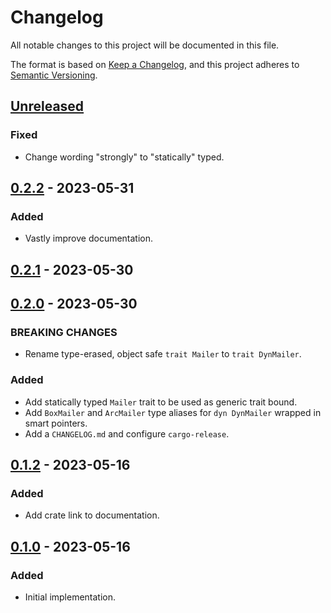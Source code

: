 # Changelog

All notable changes to this project will be documented in this file.

The format is based on [Keep a Changelog](https://keepachangelog.com/en/1.0.0/),
and this project adheres to [Semantic Versioning](https://semver.org/spec/v2.0.0.html).

<!-- next-header -->

## [Unreleased] <!-- release-date -->

### Fixed

- Change wording "strongly" to "statically" typed.

## [0.2.2] - 2023-05-31

### Added

- Vastly improve documentation.

## [0.2.1] - 2023-05-30

## [0.2.0] - 2023-05-30

### BREAKING CHANGES

- Rename type-erased, object safe `trait Mailer` to `trait DynMailer`.

### Added

- Add statically typed `Mailer` trait to be used as generic trait bound.
- Add `BoxMailer` and `ArcMailer` type aliases for `dyn DynMailer` wrapped in smart pointers.
- Add a `CHANGELOG.md` and configure `cargo-release`.

## [0.1.2] - 2023-05-16

### Added

- Add crate link to documentation.

## [0.1.0] - 2023-05-16

### Added

- Initial implementation.

<!-- next-url -->
[Unreleased]: https://github.com/LeoniePhiline/async-mailer/compare/async-mailer-core-v0.2.2...HEAD
[0.2.2]: https://github.com/LeoniePhiline/async-mailer/compare/async-mailer-core-v0.2.1...async-mailer-core-v0.2.2
[0.2.1]: https://github.com/LeoniePhiline/async-mailer/compare/async-mailer-core-v0.2.0...async-mailer-core-v0.2.1
[0.2.0]: https://github.com/LeoniePhiline/async-mailer/compare/async-mailer-core-v0.1.2...async-mailer-core-v0.2.0
[0.1.2]: https://github.com/LeoniePhiline/async-mailer/compare/async-mailer-core-v0.1.0...async-mailer-core-v0.1.2
[0.1.0]: https://github.com/LeoniePhiline/async-mailer/releases/tag/async-mailer-core-v0.1.0
